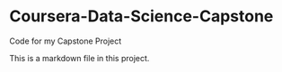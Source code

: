 # Coursera-Data-Science-Capstone
Code for my Capstone Project

This is a markdown file in this project.
